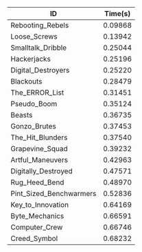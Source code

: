 |ID|Time(s)|
|-|-|
|Rebooting_Rebels|0.09868|
|Loose_Screws|0.13942|
|Smalltalk_Dribble|0.25044|
|Hackerjacks|0.25196|
|Digital_Destroyers|0.25220|
|Blackouts|0.28479|
|The_ERROR_List|0.31451|
|Pseudo_Boom|0.35124|
|Beasts|0.36735|
|Gonzo_Brutes|0.37453|
|The_Hit_Blunders|0.37540|
|Grapevine_Squad|0.39232|
|Artful_Maneuvers|0.42963|
|Digitally_Destroyed|0.47571|
|Rug_Heed_Bend|0.48970|
|Pint_Sized_Benchwarmers|0.52836|
|Key_to_Innovation|0.64169|
|Byte_Mechanics|0.66591|
|Computer_Crew|0.66746|
|Creed_Symbol|0.68232|
